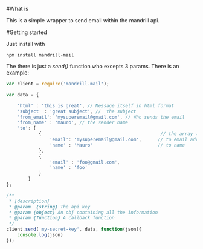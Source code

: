#What is

This is a simple wrapper to send email within the mandrill api.

#Getting started

Just install with

	npm install mandrill-mail

The there is just a *send()* function who excepts 3 params. There is an example:

```js
var client = require('mandrill-mail');

var data = {

	'html' : 'this is great', // Message itself in html format
	'subject' : 'great subject', //  the subject
	'from_email': 'mysuperemail@gmail.com', // Who sends the email
	'from_name' : 'mauro', // the sender name
	'to': [
			{                                   		 // the array who contains the recivers
	    		'email': 'mysuperemail@gmail.com',		// to email adress
	    		'name' : 'Mauro'						// to name
			},
			{
				'email' : 'foo@gmail.com',
				'name' : 'foo'
			}
		]
};

/**
 * [description]
 * @param  {string} The api key
 * @param {object} An obj containing all the information
 * @param {function} A callback function
 */
client.send('my-secret-key', data, function(json){
	console.log(json)
});
```
